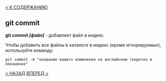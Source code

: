 [< К СОДЕРЖАНИЮ](readme.md)

## git commit

**git commit *[файл]*** - добавляет файл в индекс.

Чтобы добавить все файлы в каталоге в индекс (кроме игнорируемых), используйте команду:

```bash=
git commit -m "название вашего изменения на английском (коротко и локанично"
```
[< НАЗАД](commit.md) [ВПЕРЕД >](push.md)